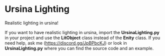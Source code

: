 # Ursina Lighting
Realistic lighting in ursina!

If you want to have realistic lighting in ursina, import the **UrsinaLighting.py** in your project and use the **LitObject** class instead of the **Enity** class.
If you need help, ask me (https://discord.gg/JpBPbcKJ) or look in **UrsinaLighting.py** where you can find the source code and an example.
